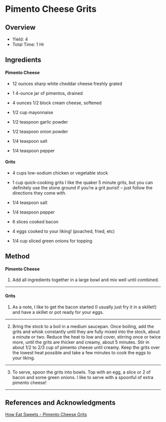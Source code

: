 # Pimento Cheese Grits

## Overview

- Yield: 4
- Total Time: 1 Hr

## Ingredients

#### Pimento Cheese

- 12 ounces sharp white cheddar cheese freshly grated

- 1 4-ounce jar of pimentos, drained

- 4 ounces 1/2 block cream cheese, softened

- 1/2 cup mayonnaise

- 1/2 teaspoon garlic powder

- 1/2 teaspoon onion powder

- 1/4 teaspoon salt

- 1/4 teaspoon pepper

#### Grits

- 4 cups low-sodium chicken or vegetable stock

- 1 cup quick-cooking grits I like the quaker 5 minute grits, but you can definitely use the stone ground if you’re a grit purist! – just follow the directions they come with.

- 1/4 teaspoon salt

- 1/4 teaspoon pepper

- 6 slices cooked bacon

- 4 eggs cooked to your liking! (poached, fried, etc)

- 1/4 cup sliced green onions for topping

## Method

#### Pimento Cheese

1. Add all ingredients together in a large bowl and mix well until combined.

---

#### Grits

1. As a note, I like to get the bacon started (I usually just fry it in a skillet!) and have a skillet or pot ready for your eggs.
---
2. Bring the stock to a boil in a medium saucepan. Once boiling, add the grits and whisk constantly until they are fully mixed into the stock, about a minute or two. Reduce the heat to low and cover, stirring once or twice more, until the grits are thicker and creamy, about 5 minutes. Stir in about 1/2 to 2/3 cup of pimento cheese until creamy. Keep the grits over the lowest heat possible and take a few minutes to cook the eggs to your liking.
---
3. To serve, spoon the grits into bowls. Top with an egg, a slice or 2 of bacon and some green onions. I like to serve with a spoonful of extra pimento cheese!
---

## References and Acknowledgments

[How Eat Sweets - Pimento Cheese Grits](https://www.howsweeteats.com/2018/04/pimento-cheese-grits/)
